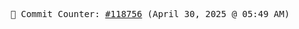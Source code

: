 <p align="center">
    <samp>
        📮 Commit Counter: <a href="https://github.com/Javascript-void0/Javascript-void0/commits/main">#118756</a> (April 30, 2025 @ 05:49 AM)
    </samp>
</p>